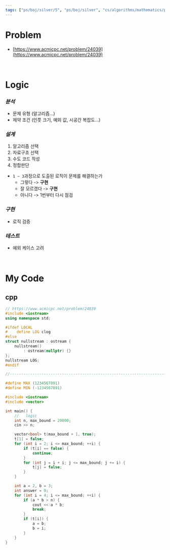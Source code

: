 ```yaml
---
tags: ["ps/boj/silver/5", "ps/boj/silver", "cs/algorithms/mathematics/ps","cs/algorithms/number-theory/ps","cs/algorithms/primality-test/ps","cs/algorithms/sieve-of-eratosthenes/ps"]
---
```


# Problem
- [https://www.acmicpc.net/problem/24039](https://www.acmicpc.net/problem/24039)

<br/>

# Logic

### *분석*
- 문제 유형 (알고리즘...)
- 제약 조건 (인풋 크기, 예외 값, 시공간 복잡도...)

### *설계*
1. 알고리즘 선택
2. 자료구조 선택
3. 수도 코드 작성
4. 정합판단
  - `1 ~ 3`과정으로 도출된 로직이 문제를 해결하는가
    - 그렇다 -> **구현**
    - 잘 모르겠다 -> **구현**
    - 아니다 -> 1번부터 다시 점검

### *구현*
- 로직 검증

### *테스트*
- 예외 케이스 고려

<br/>

# My Code
## cpp
```cpp title="boj/24039.cpp"
// https://www.acmicpc.net/problem/24039
#include <iostream>
using namespace std;

#ifdef LOCAL
#    define LOG clog
#else
struct nullstream : ostream {
    nullstream()
        : ostream(nullptr) {}
};
nullstream LOG;
#endif

//--------------------------------------------------------------------------------------------------

#define MAX (1234567891)
#define MIN (-1234567891)

#include <iostream>
#include <vector>

int main() {
    //   logic
    int n, max_bound = 20000;
    cin >> n;

    vector<bool> t(max_bound + 1, true);
    t[1] = false;
    for (int i = 2; i <= max_bound; ++i) {
        if (t[i] == false) {
            continue;
        }
        for (int j = i + i; j <= max_bound; j += i) {
            t[j] = false;
        }
    }

    int a = 2, b = 3;
    int answer = 0;
    for (int i = 4; i <= max_bound; ++i) {
        if (a * b > n) {
            cout << a * b;
            break;
        }
        if (t[i]) {
            a = b;
            b = i;
        }
    }
}

```
